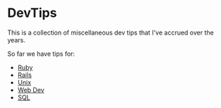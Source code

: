 # DevTips

This is a collection of miscellaneous dev tips that I've accrued over the years.

So far we have tips for:

  * [Ruby](https://github.com/shmay/DevTips/blob/master/tips/ruby-tips.md)
  * [Rails](https://github.com/shmay/DevTips/blob/master/tips/rails-tips.md)
  * [Unix](https://github.com/shmay/DevTips/blob/master/tips/unix-tips.md)
  * [Web Dev](https://github.com/shmay/DevTips/blob/master/tips/webdev-tips.md)
  * [SQL](https://github.com/shmay/DevTips/blob/master/tips/sql-tips.md)
